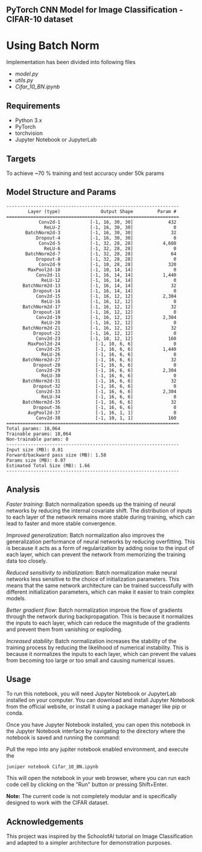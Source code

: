 ## PyTorch CNN Model for Image Classification - CIFAR-10 dataset
# Using Batch Norm

Implementation has been divided into following files
- _model.py_
- _utils.py_
- _Cifar_10_BN.ipynb_

## Requirements
- Python 3.x
- PyTorch
- torchvision
- Jupyter Notebook or JupyterLab

## Targets
To achieve ~70 % training and test accuracy under 50k params

## Model Structure and Params
```
----------------------------------------------------------------
        Layer (type)               Output Shape         Param #
================================================================
            Conv2d-1           [-1, 16, 30, 30]             432
              ReLU-2           [-1, 16, 30, 30]               0
       BatchNorm2d-3           [-1, 16, 30, 30]              32
           Dropout-4           [-1, 16, 30, 30]               0
            Conv2d-5           [-1, 32, 28, 28]           4,608
              ReLU-6           [-1, 32, 28, 28]               0
       BatchNorm2d-7           [-1, 32, 28, 28]              64
           Dropout-8           [-1, 32, 28, 28]               0
            Conv2d-9           [-1, 10, 28, 28]             320
        MaxPool2d-10           [-1, 10, 14, 14]               0
           Conv2d-11           [-1, 16, 14, 14]           1,440
             ReLU-12           [-1, 16, 14, 14]               0
      BatchNorm2d-13           [-1, 16, 14, 14]              32
          Dropout-14           [-1, 16, 14, 14]               0
           Conv2d-15           [-1, 16, 12, 12]           2,304
             ReLU-16           [-1, 16, 12, 12]               0
      BatchNorm2d-17           [-1, 16, 12, 12]              32
          Dropout-18           [-1, 16, 12, 12]               0
           Conv2d-19           [-1, 16, 12, 12]           2,304
             ReLU-20           [-1, 16, 12, 12]               0
      BatchNorm2d-21           [-1, 16, 12, 12]              32
          Dropout-22           [-1, 16, 12, 12]               0
           Conv2d-23           [-1, 10, 12, 12]             160
        MaxPool2d-24             [-1, 10, 6, 6]               0
           Conv2d-25             [-1, 16, 6, 6]           1,440
             ReLU-26             [-1, 16, 6, 6]               0
      BatchNorm2d-27             [-1, 16, 6, 6]              32
          Dropout-28             [-1, 16, 6, 6]               0
           Conv2d-29             [-1, 16, 6, 6]           2,304
             ReLU-30             [-1, 16, 6, 6]               0
      BatchNorm2d-31             [-1, 16, 6, 6]              32
          Dropout-32             [-1, 16, 6, 6]               0
           Conv2d-33             [-1, 16, 6, 6]           2,304
             ReLU-34             [-1, 16, 6, 6]               0
      BatchNorm2d-35             [-1, 16, 6, 6]              32
          Dropout-36             [-1, 16, 6, 6]               0
        AvgPool2d-37             [-1, 16, 1, 1]               0
           Conv2d-38             [-1, 10, 1, 1]             160
================================================================
Total params: 18,064
Trainable params: 18,064
Non-trainable params: 0
----------------------------------------------------------------
Input size (MB): 0.01
Forward/backward pass size (MB): 1.58
Params size (MB): 0.07
Estimated Total Size (MB): 1.66
----------------------------------------------------------------
```
## Analysis

_Faster training_: Batch normalization speeds up the training of neural networks by reducing the internal covariate shift. The distribution of inputs to each layer of the network remains more stable during training, which can lead to faster and more stable convergence.

_Improved generalization_: Batch normalization also improves the generalization performance of neural networks by reducing overfitting. This is because it acts as a form of regularization by adding noise to the input of each layer, which can prevent the network from memorizing the training data too closely.

_Reduced sensitivity to initialization_: Batch normalization make neural networks less sensitive to the choice of initialization parameters. This means that the same network architecture can be trained successfully with different initialization parameters, which can make it easier to train complex models.

_Better gradient flow_: Batch normalization improve the flow of gradients through the network during backpropagation. This is because it normalizes the inputs to each layer, which can reduce the magnitude of the gradients and prevent them from vanishing or exploding.

_Increased stability_: Batch normalization increases the stability of the training process by reducing the likelihood of numerical instability. This is because it normalizes the inputs to each layer, which can prevent the values from becoming too large or too small and causing numerical issues.

## Usage

To run this notebook, you will need Jupyter Notebook or JupyterLab installed on your computer.
You can download and install Jupyter Notebook from the official website, or install it using a package manager like pip or conda.

Once you have Jupyter Notebook installed, you can open this notebook in the Jupyter Notebook interface by navigating to the directory where the notebook is saved and running the command:

Pull the repo into any jupiter notebook enabled environment, and execute the 
```
juniper notebook Cifar_10_BN.ipynb
```

This will open the notebook in your web browser, where you can run each code cell by clicking on the "Run" button or pressing Shift+Enter.

**Note:** The current code is not completely modular and is specifically designed to work with the CIFAR dataset.

## Acknowledgements
This project was inspired by the SchoolofAI tutorial on Image Classification and adapted to a simpler architecture for demonstration purposes.

